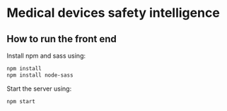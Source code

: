 # Medical devices safety intelligence

## How to run the front end

Install npm and sass using:
```sh
npm install
npm install node-sass
```

Start the server using:
```sh
npm start
```
